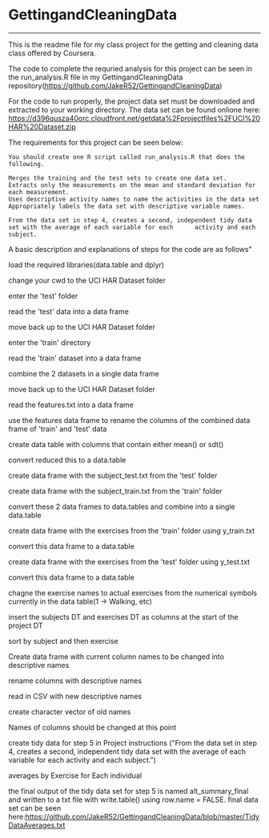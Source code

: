 # GettingandCleaningData
---
This is the readme file for my class project for the getting and cleaning data class offered by Coursera.

The code to complete the requried analysis for this project can be seen in the run_analysis.R file in my GettingandCleaningData repository(https://github.com/JakeR52/GettingandCleaningData)

For the code to run properly, the project data set must be downloaded and extracted to your working directory.  The data set can be found onlione here: https://d396qusza40orc.cloudfront.net/getdata%2Fprojectfiles%2FUCI%20HAR%20Dataset.zip

The requirements for this project can be seen below:

    You should create one R script called run_analysis.R that does the following. 

    Merges the training and the test sets to create one data set.
    Extracts only the measurements on the mean and standard deviation for each measurement. 
    Uses descriptive activity names to name the activities in the data set
    Appropriately labels the data set with descriptive variable names. 

    From the data set in step 4, creates a second, independent tidy data set with the average of each variable for each      activity and each subject.
    
A basic description and explanations of steps for the code are as follows"

load the required libraries(data.table and dplyr)

change your cwd to the UCI HAR Dataset folder

enter the 'test' folder

read the 'test' data into a data frame

move back up to the UCI HAR Dataset folder

enter the 'train' directory

read the 'train' dataset into a data frame

combine the 2 datasets in a single data frame

move back up to the UCI HAR Dataset folder

read the features.txt into a data frame

use the features data frame to rename the columns of the combined data frame of 'train' and 'test' data

create data table with columns that contain either mean() or sdt()

convert reduced this to a data.table

create data frame with the subject_test.txt from the 'test' folder 

create data frame with the subject_train.txt from the 'train' folder 

convert these 2 data frames to data.tables and combine into a single data.table

create data frame with the exercises from the 'train' folder using y_train.txt 

convert this data frame to a data.table

create data frame with the exercises from the 'test' folder using y_test.txt

convert this data frame to a data.table

chagne the exercise names to actual exercises from the numerical symbols currently in the data table(1 -> Walking, etc)

insert the subjects DT and exercises DT as columns at the start of the project DT

sort by subject and then exercise

Create data frame with current column names to be changed into descriptive names

rename columns with descriptive names

read in CSV with new descriptive names

create character vector of old names

Names of columns should be changed at this point

create tidy data for step 5 in Project instructions
("From the data set in step 4, creates a second, independent 
tidy data set with the average of each variable for each activity and each subject.")

averages by Exercise for Each individual

the final output of the tidy data set for step 5 is named alt_summary_final and written to a txt file with write.table() using row.name = FALSE.
final data set can be seen here:https://github.com/JakeR52/GettingandCleaningData/blob/master/TidyDataAverages.txt







